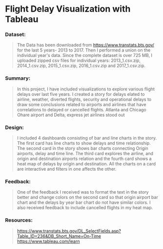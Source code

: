 # Flight Delay Visualization with Tableau
### Dataset: 
> The Data has been downloaded from https://www.transtats.bts.gov/ for the last 5 years- 2013 to 2017. Then I performed a union on the individual year's data. Since the complete dataset is over 725 MB, I uploaded zipped csv files for individual years: 2013_1.csv.zip, 2014_1.csv.zip, 2015_1.csv.zip, 2016_1.csv.zip and 2017_1.csv.zip.

### Summary: 
> In this project, I have included visualizations to explore various flight delays over last five years. I created a story for delays elated to airline, weather, diverted flights, security and operational delays to draw some conclusions related to airports and airlines that have correlations to delayed or cancelled flights. Atlanta and Chicago Ohare airport and Delta, express jet airlines stood out 

### Design: 
> I included 4 dashboards consisting of bar and line charts in the story. The first card has line charts to show delays and time relationship. The second card in the story shows bar charts connecting Origin airports, delay and time line. The third card explores the airline, and origin and destination airports relation and the fourth card shows a heat map of delays by origin and destination. All the charts on a card are interactive and filters in one affects the other.

### Feedback: 
> One of the feedback I received was to format the text in the story better and change colors on the second card so that origin airport bar chart and the delays by year bar chart do not have similar colors. I also received feedback to include cancelled flights in my heat map.

### Resources: 
> https://www.transtats.bts.gov/DL_SelectFields.asp?Table_ID=236&DB_Short_Name=On-Time
> https://www.tableau.com/learn
